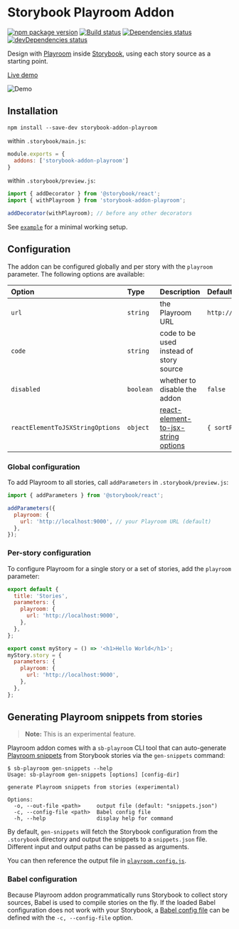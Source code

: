 # Storybook Playroom Addon

[![npm package version](https://img.shields.io/npm/v/storybook-addon-playroom)](https://www.npmjs.com/package/storybook-addon-playroom)
[![Build status](https://img.shields.io/github/workflow/status/rbardini/storybook-addon-playroom/Main)](https://github.com/rbardini/storybook-addon-playroom/actions)
[![Dependencies status](https://img.shields.io/david/rbardini/storybook-addon-playroom)](https://david-dm.org/rbardini/storybook-addon-playroom)
[![devDependencies status](https://img.shields.io/david/dev/rbardini/storybook-addon-playroom)](https://david-dm.org/rbardini/storybook-addon-playroom?type=dev)

Design with [Playroom](https://github.com/seek-oss/playroom) inside [Storybook](https://storybook.js.org), using each story source as a starting point.

[Live demo](https://storybook-addon-playroom.netlify.com)

![Demo](demo.gif)

## Installation

```console
npm install --save-dev storybook-addon-playroom
```

within `.storybook/main.js`:

```js
module.exports = {
  addons: ['storybook-addon-playroom']
}
```

within `.storybook/preview.js`:

```js
import { addDecorator } from '@storybook/react';
import { withPlayroom } from 'storybook-addon-playroom';

addDecorator(withPlayroom); // before any other decorators
```

See [`example`](example) for a minimal working setup.

## Configuration

The addon can be configured globally and per story with the `playroom` parameter. The following options are available:

| Option                           | Type      | Description                              | Default                 |
|:---------------------------------|:----------|:-----------------------------------------|:------------------------|
| `url`                            | `string`  | the Playroom URL                         | `http://localhost:9000` |
| `code`                           | `string`  | code to be used instead of story source  |                         |
| `disabled`                       | `boolean` | whether to disable the addon             | `false`                 |
| `reactElementToJSXStringOptions` | `object`  | [react-element-to-jsx-string options][1] | `{ sortProps: false }`  |

### Global configuration

To add Playroom to all stories, call `addParameters` in `.storybook/preview.js`:

```js
import { addParameters } from '@storybook/react';

addParameters({
  playroom: {
    url: 'http://localhost:9000', // your Playroom URL (default)
  },
});
```

### Per-story configuration

To configure Playroom for a single story or a set of stories, add the `playroom` parameter:

```js
export default {
  title: 'Stories',
  parameters: {
    playroom: {
      url: 'http://localhost:9000',
    },
  },
};

export const myStory = () => '<h1>Hello World</h1>';
myStory.story = {
  parameters: {
    playroom: {
      url: 'http://localhost:9000',
    },
  },
};
```

## Generating Playroom snippets from stories

> **Note:** This is an experimental feature.

Playroom addon comes with a `sb-playroom` CLI tool that can auto-generate [Playroom snippets](https://github.com/seek-oss/playroom#snippets) from Storybook stories via the `gen-snippets` command:

```console
$ sb-playroom gen-snippets --help
Usage: sb-playroom gen-snippets [options] [config-dir]

generate Playroom snippets from stories (experimental)

Options:
  -o, --out-file <path>     output file (default: "snippets.json")
  -c, --config-file <path>  Babel config file
  -h, --help                display help for command
```

By default, `gen-snippets` will fetch the Storybook configuration from the `.storybook` directory and output the snippets to a `snippets.json` file. Different input and output paths can be passed as arguments.

You can then reference the output file in [`playroom.config.js`](https://github.com/seek-oss/playroom#getting-started).

### Babel configuration

Because Playroom addon programmatically runs Storybook to collect story sources, Babel is used to compile stories on the fly. If the loaded Babel configuration does not work with your Storybook, a [Babel config file](https://babeljs.io/docs/en/config-files) can be defined with the `-c, --config-file` option.

[1]: https://github.com/algolia/react-element-to-jsx-string#reactelementtojsxstringreactelement-options
